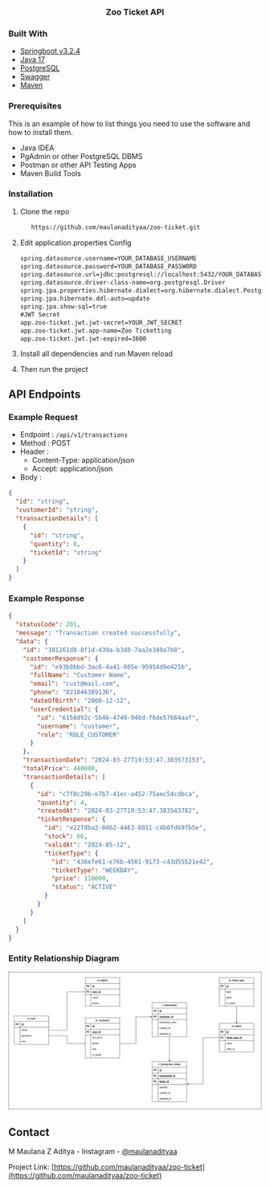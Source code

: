 <p align="center">

<h3 align="center">Zoo Ticket API</h3>
</p>

### Built With

- [Springboot v3.2.4](https://spring.io/)
- [Java 17](https://www.oracle.com/java/technologies/javase/jdk17-archive-downloads.html)
- [PostgreSQL](https://www.postgresql.org/docs/)
- [Swagger](https://realrashid.github.io/sweet-alert/)
- [Maven](https://maven.apache.org/)

### Prerequisites

This is an example of how to list things you need to use the software and how to install them.

- Java IDEA
- PgAdmin or other PostgreSQL DBMS
- Postman or other API Testing Apps<br/>
- Maven Build Tools

### Installation

1. Clone the repo
   ```sh
      https://github.com/maulanadityaa/zoo-ticket.git
   ```
2. Edit application.properties Config

   ```properties
   spring.datasource.username=YOUR_DATABASE_USERNAME
   spring.datasource.password=YOUR_DATABASE_PASSWORD
   spring.datasource.url=jdbc:postgresql://localhost:5432/YOUR_DATABASE_NAME
   spring.datasource.driver-class-name=org.postgresql.Driver
   spring.jpa.properties.hibernate.dialect=org.hibernate.dialect.PostgreSQLDialect
   spring.jpa.hibernate.ddl-auto=update
   spring.jpa.show-sql=true
   #JWT Secret
   app.zoo-ticket.jwt.jwt-secret=YOUR_JWT_SECRET
   app.zoo-ticket.jwt.app-name=Zoo Ticketting
   app.zoo-ticket.jwt.jwt-expired=3600

   ```
3. Install all dependencies and run Maven reload

4. Then run the project

## API Endpoints

### Example Request

- Endpoint : ```/api/v1/transactions```
- Method : POST
- Header :
    - Content-Type: application/json
    - Accept: application/json
- Body :

```json
{
  "id": "string",
  "customerId": "string",
  "transactionDetails": [
    {
      "id": "string",
      "quantity": 0,
      "ticketId": "string"
    }
  ]
}
```

### Example Response

```json
{
  "statusCode": 201,
  "message": "Transaction created successfully",
  "data": {
    "id": "381261d8-8f1d-439a-b3d8-7aa2e349a7b8",
    "customerResponse": {
      "id": "e93b9bbd-3ac6-4a41-805e-95954d9e425b",
      "fullName": "Customer Name",
      "email": "cust@mail.com",
      "phone": "021846389136",
      "dateOfBirth": "2000-12-12",
      "userCredential": {
        "id": "6158d92c-5b46-4749-946d-f6de57664aaf",
        "username": "customer",
        "role": "ROLE_CUSTOMER"
      }
    },
    "transactionDate": "2024-03-27T19:53:47.383573153",
    "totalPrice": 440000,
    "transactionDetails": [
      {
        "id": "c7f0c29b-e7b7-41ec-a452-75aec54cdbca",
        "quantity": 4,
        "createdAt": "2024-03-27T19:53:47.383543782",
        "ticketResponse": {
          "id": "e227dba2-0462-4463-8011-c4b0fd697b5e",
          "stock": 66,
          "validAt": "2024-05-12",
          "ticketType": {
            "id": "438efe61-e76b-4501-9173-c43d55521e42",
            "ticketType": "WEEKDAY",
            "price": 110000,
            "status": "ACTIVE"
          }
        }
      }
    ]
  }
}
```

### Entity Relationship Diagram

![erd](./zoo-ticket-erd.png)
<!-- CONTACT -->

## Contact

M Maulana Z Aditya -
Instagram - [@maulanadityaa](https://instagram.com/maulanadityaa)

Project Link: [https://github.com/maulanadityaa/zoo-ticket](https://github.com/maulanadityaa/zoo-ticket)
